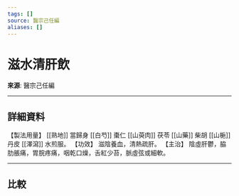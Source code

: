 ```yaml
---
tags: []
source: 醫宗己任編
aliases: []
---
```


# 滋水清肝飲

**來源**: 醫宗己任編  

---

## 詳細資料
【製法用量】 [[熟地]] 當歸身 [[白芍]] 棗仁 [[山萸肉]] 茯苓 [[山藥]] 柴胡 [[山梔]] 丹皮 [[澤瀉]] 水煎服。
【功效】
滋陰養血，清熱疏肝。
【主治】
陰虛肝鬱，脇肋脹痛，胃脘疼痛，咽乾口燥，舌紅少苔，脈虛弦或細軟。

---

## 比較
